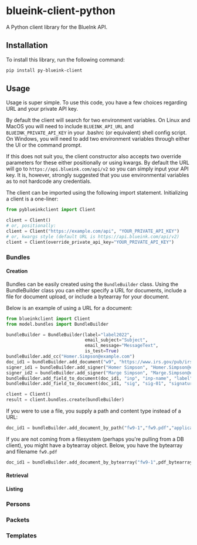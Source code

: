 # blueink-client-python
A Python client library for the BlueInk API.

## Installation
To install this library, run the following command:
```bash
pip install py-blueink-client
```

## Usage
Usage is super simple. To use this code, you have a few choices regarding URL and your private API key.

By default the client will search for two environment variables. On Linux and MacOS you will need to include ```BLUEINK_API_URL``` and ```BLUEINK_PRIVATE_API_KEY``` in your .bashrc (or equivalent) shell config script. On Windows, you will need to add two environment variables through either the UI or the command prompt. 

If this does not suit you, the client constructor also accepts two override parameters for these either positionally or using kwargs. By default the URL will go to ```https://api.blueink.com/api/v2``` so you can simply input your API key. It is, however, strongly suggested that you use environmental variables as to not hardcode any credentials.

The client can be imported using the following import statement. Initializing a client is a one-liner:
```python
from pyblueinkclient import Client

client = Client()
# or, positionally:
client = Client("https://example.com/api", "YOUR_PRIVATE_API_KEY")
# or, kwargs style (default URL is https://api.blueink.com/api/v2)
client = Client(override_private_api_key="YOUR_PRIVATE_API_KEY")
```


### Bundles
#### Creation
Bundles can be easily created using the ```BundleBuilder``` class. Using the BundleBuilder class you can either specify a URL for documents, include a file for document upload, or include a bytearray for your document.

Below is an example of using a URL for a document:
```python
from blueinkclient import Client
from model.bundles import BundleBuilder

bundleBuilder = BundleBuilder(label="label2022",
                              email_subject="Subject",
                              email_message="MessageText",
                              is_test=True)
bundleBuilder.add_cc("Homer.Simpson@example.com")
doc_id1 = bundleBuilder.add_document("w9", "https://www.irs.gov/pub/irs-pdf/fw9.pdf")
signer_id1 = bundleBuilder.add_signer("Homer Simpson", "Homer.Simpson@example.com", "505-555-5555", False, True, True, "email")
signer_id2 = bundleBuilder.add_signer("Marge Simpson", "Marge.Simpson@example.com", "505-555-5556", False, True, True, "email")
bundleBuilder.add_field_to_document(doc_id1, "inp", "inp-name", "label", 1, 15, 60, 20, 3, "email", 2, 30, [signer_id1, signer_id2])
bundleBuilder.add_field_to_document(doc_id1, "sig", "sig-01", "signature", 1, 15, 68, 30, 12, "email", 2, 30, [signer_id1])

client = Client()
result = client.bundles.create(bundleBuilder)
```

If you were to use a file, you supply a path and content type instead of a URL:
```python
doc_id1 = bundleBuilder.add_document_by_path("fw9-1","fw9.pdf","application/pdf")
```

If you are not coming from a filesystem (perhaps you're pulling from a DB client), you might have a bytearray object. Below, you have the bytearray and filename ```fw9.pdf```
```python
doc_id1 = bundleBuilder.add_document_by_bytearray("fw9-1",pdf_bytearray, "fw9.pdf", "application/pdf")
```
#### Retrieval

#### Listing

### Persons

### Packets

### Templates